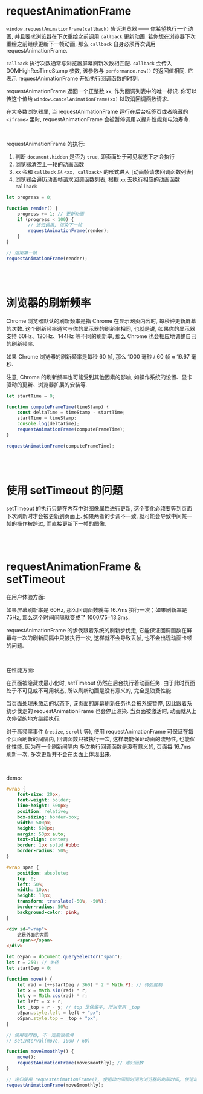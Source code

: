 # requestAnimationFrame

`window.requestAnimationFrame(callback)` 告诉浏览器 —— 你希望执行一个动画, 并且要求浏览器在下次重绘之前调用 `callback` 更新动画. 若你想在浏览器下次重绘之前继续更新下一帧动画, 那么 `callback` 自身必须再次调用 requestAnimationFrame.

`callback` 执行次数通常与浏览器屏幕刷新次数相匹配. `callback` 会传入 DOMHighResTimeStamp 参数, 该参数与 `performance.now()` 的返回值相同, 它表示 requestAnimationFrame 开始执行回调函数的时刻.

requestAnimationFrame 返回一个正整数 `xx`, 作为回调列表中的唯一标识. 你可以传这个值给 `window.cancelAnimationFrame(xx)` 以取消回调函数请求.

在大多数浏览器里, 当 requestAnimationFrame 运行在后台标签页或者隐藏的 `<iframe>` 里时, requestAnimationFrame 会被暂停调用以提升性能和电池寿命.

<br>

requestAnimationFrame 的执行:

1. 判断 `document.hidden` 是否为 `true`, 即页面处于可见状态下才会执行
2. 浏览器清空上一轮的动画函数
3. `xx` 会和 `callback` 以 `<xx, callback>` 的形式进入 [动画帧请求回调函数列表]
4. 浏览器会遍历动画帧请求回调函数列表, 根据 `xx` 去执行相应的动画函数 `callback`

```javascript
let progress = 0;

function render() {
    progress += 1; // 更新动画
    if (progress < 100) {
        // 递归调用, 渲染下一帧
        requestAnimationFrame(render);
    }
}

// 渲染第一帧
requestAnimationFrame(render);
```

<br><br>

# 浏览器的刷新频率

Chrome 浏览器默认的刷新频率是指 Chrome 在显示网页内容时, 每秒钟更新屏幕的次数. 这个刷新频率通常与你的显示器的刷新率相同, 也就是说, 如果你的显示器支持 60Hz、120Hz、144Hz 等不同的刷新率, 那么 Chrome 也会相应地调整自己的刷新频率.

如果 Chrome 浏览器的刷新频率是每秒 60 帧, 那么 1000 毫秒 / 60 帧 ≈ 16.67 毫秒.

注意, Chrome 的刷新频率也可能受到其他因素的影响, 如操作系统的设置、显卡驱动的更新、浏览器扩展的安装等.

```js
let startTime = 0;

function computeFrameTime(timeStamp) {
    const deltaTime = timeStamp - startTime;
    startTime = timeStamp;
    console.log(deltaTime);
    requestAnimationFrame(computeFrameTime);
}

requestAnimationFrame(computeFrameTime);
```

<br><br>

# 使用 setTimeout 的问题

setTimeout 的执行只是在内存中对图像属性进行更新, 这个变化必须要等到页面下次刷新时才会被更新到页面上. 如果两者的步调不一致, 就可能会导致中间某一帧的操作被跨过, 而直接更新下一帧的图像.

<br><br>

# requestAnimationFrame & setTimeout

在用户体验方面:

如果屏幕刷新率是 60Hz, 那么回调函数就每 16.7ms 执行一次；如果刷新率是 75Hz, 那么这个时间间隔就变成了 1000/75=13.3ms.

requestAnimationFrame 的步伐跟着系统的刷新步伐走, 它能保证回调函数在屏幕每一次的刷新间隔中只被执行一次, 这样就不会导致丢帧, 也不会出现动画卡顿的问题.

<br>

在性能方面:

在页面被隐藏或最小化时, setTimeout 仍然在后台执行着动画任务. 由于此时页面处于不可见或不可用状态, 所以刷新动画是没有意义的, 完全是浪费性能.

当页面处理未激活的状态下, 该页面的屏幕刷新任务也会被系统暂停, 因此跟着系统步伐走的 requestAnimationFrame 也会停止渲染. 当页面被激活时, 动画就从上次停留的地方继续执行.

对于高频率事件 (`resize`, `scroll` 等), 使用 requestAnimationFrame 可保证在每个页面刷新的间隔内, 回调函数只被执行一次, 这样既能保证动画的流畅性, 也能优化性能. 因为在一个刷新间隔内 多次执行回调函数是没有意义的, 页面每 16.7ms 刷新一次, 多次更新并不会在页面上体现出来.

<br>

demo:

```css
#wrap {
    font-size: 20px;
    font-weight: bolder;
    line-height: 500px;
    position: relative;
    box-sizing: border-box;
    width: 500px;
    height: 500px;
    margin: 50px auto;
    text-align: center;
    border: 1px solid #bbb;
    border-radius: 50%;
}

#wrap span {
    position: absolute;
    top: 0;
    left: 50%;
    width: 10px;
    height: 10px;
    transform: translate(-50%, -50%);
    border-radius: 50%;
    background-color: pink;
}
```

```html
<div id="wrap">
    这是外面的大圆
    <span></span>
</div>
```

```js
let oSpan = document.querySelector("span");
let r = 250; // 半径
let startDeg = 0;

function move() {
    let rad = (++startDeg / 360) * 2 * Math.PI; // 转弧度制
    let x = Math.sin(rad) * r;
    let y = Math.cos(rad) * r;
    let left = x + r;
    let _top = r - y; // top 是保留字, 所以使用 _top
    oSpan.style.left = left + "px";
    oSpan.style.top = _top + "px";
}

// 使用定时器, 不一定能很顺滑
// setInterval(move, 1000 / 60)

function moveSmoothly() {
    move();
    requestAnimationFrame(moveSmoothly); // 递归函数
}

// 递归使用 requestAnimationFrame(), 使运动的间隔时间为浏览器的刷新时间, 使运动尽可能顺滑
requestAnimationFrame(moveSmoothly);
```

<br>
